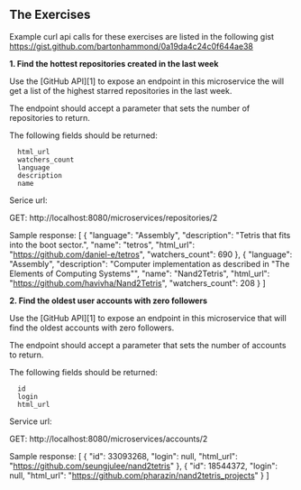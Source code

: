 ## The Exercises

Example curl api calls for these exercises are listed in the following gist https://gist.github.com/bartonhammond/0a19da4c24c0f644ae38

**1. Find the hottest repositories created in the last week**

Use the [GitHub API][1] to expose an endpoint in this microservice the will get a list of the
highest starred repositories in the last week.

The endpoint should accept a parameter that sets the number of repositories to return.

The following fields should be returned:

      html_url
      watchers_count
      language
      description
      name
 Serice url:
 
 GET: http://localhost:8080/microservices/repositories/2
 
 Sample response:
[
    {
        "language": "Assembly",
        "description": "Tetris that fits into the boot sector.",
        "name": "tetros",
        "html_url": "https://github.com/daniel-e/tetros",
        "watchers_count": 690
    },
    {
        "language": "Assembly",
        "description": "Computer implementation as described in \"The Elements of Computing Systems\"",
        "name": "Nand2Tetris",
        "html_url": "https://github.com/havivha/Nand2Tetris",
        "watchers_count": 208
    }
]

**2. Find the oldest user accounts with zero followers**

Use the [GitHub API][1] to expose an endpoint in this microservice that will find the oldest
accounts with zero followers.

The endpoint should accept a parameter that sets the number of accounts to return.

The following fields should be returned:

      id
      login
      html_url

 Service url:
 
 GET: http://localhost:8080/microservices/accounts/2
 
 Sample response:
 [
    {
        "id": 33093268,
        "login": null,
        "html_url": "https://github.com/seungjulee/nand2tetris"
    },
    {
        "id": 18544372,
        "login": null,
        "html_url": "https://github.com/pharazin/nand2tetris_projects"
    }
  ]
